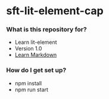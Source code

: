 # sft-lit-element-cap #

### What is this repository for? ###

* Learn lit-element
* Version 1.0
* [Learn Markdown](https://bitbucket.org/tutorials/markdowndemo)

### How do I get set up? ###

* npm install
* npm run start
